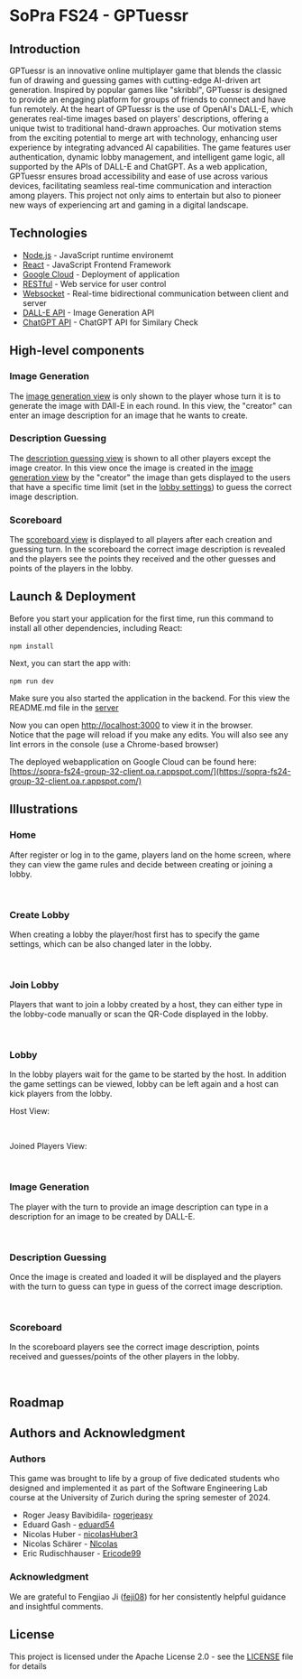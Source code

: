 # SoPra FS24 - GPTuessr

## Introduction

GPTuessr is an innovative online multiplayer game that blends the classic fun of drawing and guessing games with cutting-edge AI-driven art generation. Inspired by popular games like "skribbl", GPTuessr is designed to provide an engaging platform for groups of friends to connect and have fun remotely. At the heart of GPTuessr is the use of OpenAI's DALL-E, which generates real-time images based on players' descriptions, offering a unique twist to traditional hand-drawn approaches.
Our motivation stems from the exciting potential to merge art with technology, enhancing user experience by integrating advanced AI capabilities. The game features user authentication, dynamic lobby management, and intelligent game logic, all supported by the APIs of DALL-E and ChatGPT. As a web application, GPTuessr ensures broad accessibility and ease of use across various devices, facilitating seamless real-time communication and interaction among players. This project not only aims to entertain but also to pioneer new ways of experiencing art and gaming in a digital landscape.

## Technologies

- [Node.js](https://nodejs.org/en) - JavaScript runtime environemt
- [React](https://react.dev) - JavaScript Frontend Framework
- [Google Cloud](https://cloud.google.com/gcp) - Deployment of application
- [RESTful](https://restfulapi.net) - Web service for user control
- [Websocket](https://spring.io/guides/gs/messaging-stomp-websocket) - Real-time bidirectional communication between client and server
- [DALL-E API](https://platform.openai.com/docs/guides/images/image-generation) - Image Generation API
- [ChatGPT API](https://platform.openai.com/docs/guides/text-generation/chat-completions-api) - ChatGPT API for Similary Check

## High-level components

### Image Generation

The [image generation view](https://github.com/sopra-fs24-group-32/sopra-fs24-group-32-client/blob/main/src/components/views/GameCreate.tsx) is only shown to the player whose turn it is to generate the image with DAll-E in each round. In this view, the "creator" can enter an image description for an image that he wants to create.

### Description Guessing

The [description guessing view](https://github.com/sopra-fs24-group-32/sopra-fs24-group-32-client/blob/main/src/components/views/GameGuess.tsx) is shown to all other players except the image creator. In this view once the image is created in the [image generation view](https://github.com/sopra-fs24-group-32/sopra-fs24-group-32-client/blob/main/src/components/views/GameCreate.tsx) by the "creator" the image than gets displayed to the users that have a specific time limit (set in the [lobby settings](https://github.com/sopra-fs24-group-32/sopra-fs24-group-32-client/blob/main/src/components/views/LobbyCreate.tsx)) to guess the correct image description.

### Scoreboard

The [scoreboard view](https://github.com/sopra-fs24-group-32/sopra-fs24-group-32-client/blob/main/src/components/views/Scoreboard.tsx) is displayed to all players after each creation and guessing turn. In the scoreboard the correct image description is revealed and the players see the points they received and the other guesses and points of the players in the lobby.

## Launch & Deployment

Before you start your application for the first time, run this command to install all other dependencies, including React:

`npm install`

Next, you can start the app with:

`npm run dev`

Make sure you also started the application in the backend. For this view the README.md file in the [server](https://github.com/sopra-fs24-group-32/sopra-fs24-group-32-server)

Now you can open [http://localhost:3000](http://localhost:3000) to view it in the browser.\
Notice that the page will reload if you make any edits. You will also see any lint errors in the console (use a Chrome-based browser)

The deployed webapplication on Google Cloud can be found here: [https://sopra-fs24-group-32-client.oa.r.appspot.com/](https://sopra-fs24-group-32-client.oa.r.appspot.com/)

## Illustrations

### Home

After register or log in to the game, players land on the home screen, where they can view the game rules and decide between creating or joining a lobby.

<p align="center>
    <img alt="GTPuessr" src="https://github.com/sopra-fs24-group-32/sopra-fs24-group-32-client/blob/main/src/docImages/HomeScreen.png"/> <br/>
</p>

### Create Lobby

When creating a lobby the player/host first has to specify the game settings, which can be also changed later in the lobby.

<p align="center>
    <img alt="GTPuessr" src="https://github.com/sopra-fs24-group-32/sopra-fs24-group-32-client/blob/main/src/docImages/LobbySettings.png"/> <br/>
</p>

### Join Lobby

Players that want to join a lobby created by a host, they can either type in the lobby-code manually or scan the QR-Code displayed in the lobby.

<p align="center>
    <img alt="GTPuessr" src="https://github.com/sopra-fs24-group-32/sopra-fs24-group-32-client/blob/main/src/docImages/JoinLobby.png"/> <br/>
</p>

### Lobby

In the lobby players wait for the game to be started by the host. In addition the game settings can be viewed, lobby can be left again and a host can kick players from the lobby.

Host View:

<p align="center>
    <img alt="GTPuessr" src="https://github.com/sopra-fs24-group-32/sopra-fs24-group-32-client/blob/main/src/docImages/LobbyHost.png"/> <br/>
</p>

Joined Players View:

<p align="center>
    <img alt="GTPuessr" src="https://github.com/sopra-fs24-group-32/sopra-fs24-group-32-client/blob/main/src/docImages/LobbyJoined.png"/> <br/>
</p>

### Image Generation

The player with the turn to provide an image description can type in a description for an image to be created by DALL-E.

<p align="center>
    <img alt="GTPuessr" src="https://github.com/sopra-fs24-group-32/sopra-fs24-group-32-client/blob/main/src/docImages/ImageCreateScreen.png"/> <br/>
</p>

### Description Guessing

Once the image is created and loaded it will be displayed and the players with the turn to guess can type in guess of the correct image description.

<p align="center>
    <img alt="GTPuessr" src="https://github.com/sopra-fs24-group-32/sopra-fs24-group-32-client/blob/main/src/docImages/ImageGuessScreen.png"/> <br/>
</p>

### Scoreboard

In the scoreboard players see the correct image description, points received and guesses/points of the other players in the lobby.

<p align="center>
    <img alt="GTPuessr" src="https://github.com/sopra-fs24-group-32/sopra-fs24-group-32-client/blob/main/src/docImages/Scoreboard.png"/> <br/>
</p>

## Roadmap

## Authors and Acknowledgment

### Authors

This game was brought to life by a group of five dedicated students who designed and implemented it as part of the Software Engineering Lab course at the University of Zurich during the spring semester of 2024.

- Roger Jeasy Bavibidila- [rogerjeasy](https://github.com/rogerjeasy)
- Eduard Gash - [eduard54](https://github.com/eduard54)
- Nicolas Huber - [nicolasHuber3](https://github.com/nicolasHuber3)
- Nicolas Schärer - [NlcoIas](https://github.com/NlcoIas)
- Eric Rudischhauser - [Ericode99](https://github.com/Ericode99)

### Acknowledgment

We are grateful to Fengjiao Ji ([feji08](https://github.com/feji08)) for her consistently helpful guidance and insightful comments.

## License

This project is licensed under the Apache License 2.0 - see the [LICENSE](LICENSE) file for details
